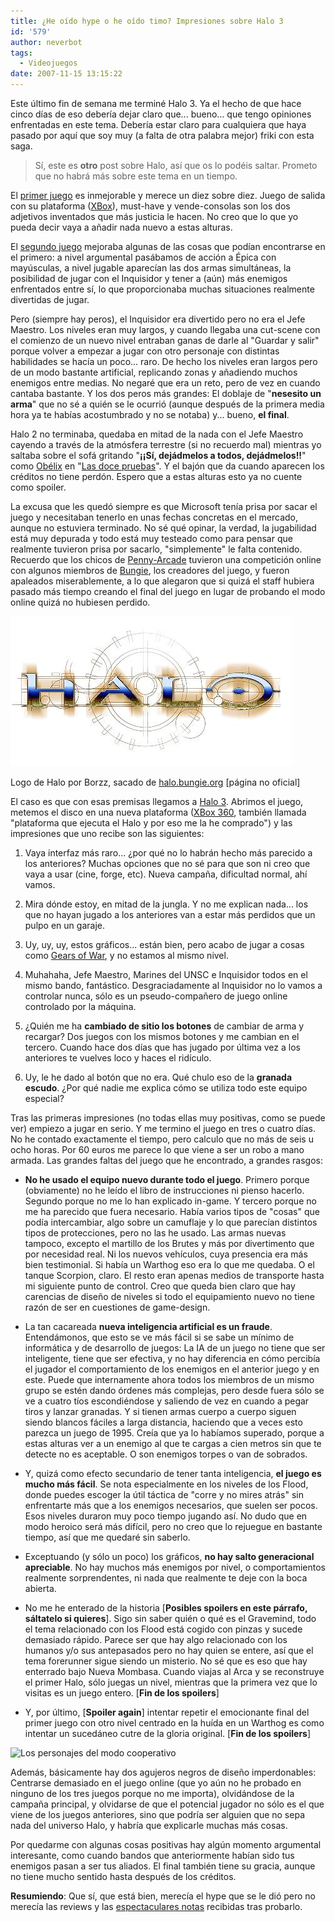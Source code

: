 ```yaml
---
title: ¿He oído hype o he oído timo? Impresiones sobre Halo 3
id: '579'
author: neverbot
tags:
  - Videojuegos
date: 2007-11-15 13:15:22
---
```


Este último fin de semana me terminé Halo 3. Ya el hecho de que hace cinco días de eso debería dejar claro que... bueno... que tengo opiniones enfrentadas en este tema. Debería estar claro para cualquiera que haya pasado por aquí que soy muy (a falta de otra palabra mejor) friki con esta saga.

> Sí, este es **otro** post sobre Halo, así que os lo podéis saltar. Prometo que no habrá más sobre este tema en un tiempo.

El [primer juego](http://en.wikipedia.org/wiki/Halo:_Combat_Evolved) es inmejorable y merece un diez sobre diez. Juego de salida con su plataforma ([XBox](http://en.wikipedia.org/wiki/Xbox)), must-have y vende-consolas son los dos adjetivos inventados que más justicia le hacen. No creo que lo que yo pueda decir vaya a añadir nada nuevo a estas alturas.

El [segundo juego](http://en.wikipedia.org/wiki/Halo_2) mejoraba algunas de las cosas que podían encontrarse en el primero: a nivel argumental pasábamos de acción a Épica con mayúsculas, a nivel jugable aparecían las dos armas simultáneas, la posibilidad de jugar con el Inquisidor y tener a (aún) más enemigos enfrentados entre sí, lo que proporcionaba muchas situaciones realmente divertidas de jugar.

Pero (siempre hay peros), el Inquisidor era divertido pero no era el Jefe Maestro. Los niveles eran muy largos, y cuando llegaba una cut-scene con el comienzo de un nuevo nivel entraban ganas de darle al "Guardar y salir" porque volver a empezar a jugar con otro personaje con distintas habilidades se hacía un poco... raro. De hecho los niveles eran largos pero de un modo bastante artificial, replicando zonas y añadiendo muchos enemigos entre medias. No negaré que era un reto, pero de vez en cuando cantaba bastante. Y los dos peros más grandes: El doblaje de "**nesesito un arma**" que no sé a quién se le ocurrió (aunque después de la primera media hora ya te habías acostumbrado y no se notaba) y... bueno, **el final**.

Halo 2 no terminaba, quedaba en mitad de la nada con el Jefe Maestro cayendo a través de la atmósfera terrestre (si no recuerdo mal) mientras yo saltaba sobre el sofá gritando "**¡¡Sí, dejádmelos a todos, dejádmelos!!**" como [Obélix](http://en.wikipedia.org/wiki/Obelix) en "[Las doce pruebas](http://www.imdb.com/title/tt0072901/)". Y el bajón que da cuando aparecen los créditos no tiene perdón. Espero que a estas alturas esto ya no cuente como spoiler.

La excusa que les quedó siempre es que Microsoft tenía prisa por sacar el juego y necesitaban tenerlo en unas fechas concretas en el mercado, aunque no estuviera terminado. No sé qué opinar, la verdad, la jugabilidad está muy depurada y todo está muy testeado como para pensar que realmente tuvieron prisa por sacarlo, "simplemente" le falta contenido. Recuerdo que los chicos de [Penny-Arcade](http://www.penny-arcade.com/) tuvieron una competición online con algunos miembros de [Bungie](http://www.bungie.net/), los creadores del juego, y fueron apaleados miserablemente, a lo que alegaron que si quizá el staff hubiera pasado más tiempo creando el final del juego en lugar de probando el modo online quizá no hubiesen perdido.

![Halo](./he-oido-hype-o-he-oido-timo-impresiones-sobre-halo-3/halo_solar.jpg "Halo")

Logo de Halo por Borzz, sacado de [halo.bungie.org](http://halo.bungie.org/logos.html?background=white) \[página no oficial\]

El caso es que con esas premisas llegamos a [Halo 3](http://en.wikipedia.org/wiki/Halo_3). Abrimos el juego, metemos el disco en una nueva plataforma ([XBox 360](http://en.wikipedia.org/wiki/Xbox_360), también llamada "plataforma que ejecuta el Halo y por eso me la he comprado") y las impresiones que uno recibe son las siguientes:

1.  Vaya interfaz más raro... ¿por qué no lo habrán hecho más parecido a los anteriores? Muchas opciones que no sé para que son ni creo que vaya a usar (cine, forge, etc). Nueva campaña, dificultad normal, ahí vamos.
    
2.  Mira dónde estoy, en mitad de la jungla. Y no me explican nada... los que no hayan jugado a los anteriores van a estar más perdidos que un pulpo en un garaje.
    
3.  Uy, uy, uy, estos gráficos... están bien, pero acabo de jugar a cosas como [Gears of War](http://en.wikipedia.org/wiki/Gears_of_War), y no estamos al mismo nivel.
    
4.  Muhahaha, Jefe Maestro, Marines del UNSC e Inquisidor todos en el mismo bando, fantástico. Desgraciadamente al Inquisidor no lo vamos a controlar nunca, sólo es un pseudo-compañero de juego online controlado por la máquina.
    
5.  ¿Quién me ha **cambiado de sitio los botones** de cambiar de arma y recargar? Dos juegos con los mismos botones y me cambian en el tercero. Cuando hace dos días que has jugado por última vez a los anteriores te vuelves loco y haces el ridículo.
    
6.  Uy, le he dado al botón que no era. Qué chulo eso de la **granada escudo**. ¿Por qué nadie me explica cómo se utiliza todo este equipo especial?
    

Tras las primeras impresiones (no todas ellas muy positivas, como se puede ver) empiezo a jugar en serio. Y me termino el juego en tres o cuatro días. No he contado exactamente el tiempo, pero calculo que no más de seis u ocho horas. Por 60 euros me parece lo que viene a ser un robo a mano armada. Las grandes faltas del juego que he encontrado, a grandes rasgos:

*   **No he usado el equipo nuevo durante todo el juego**. Primero porque (obviamente) no he leído el libro de instrucciones ni pienso hacerlo. Segundo porque no me lo han explicado in-game. Y tercero porque no me ha parecido que fuera necesario. Había varios tipos de "cosas" que podía intercambiar, algo sobre un camuflaje y lo que parecían distintos tipos de protecciones, pero no las he usado. Las armas nuevas tampoco, excepto el martillo de los Brutes y más por divertimento que por necesidad real. Ni los nuevos vehículos, cuya presencia era más bien testimonial. Si había un Warthog eso era lo que me quedaba. O el tanque Scorpion, claro. El resto eran apenas medios de transporte hasta mi siguiente punto de control. Creo que queda bien claro que hay carencias de diseño de niveles si todo el equipamiento nuevo no tiene razón de ser en cuestiones de game-design.
    
*   La tan cacareada **nueva inteligencia artificial es un fraude**. Entendámonos, que esto se ve más fácil si se sabe un mínimo de informática y de desarrollo de juegos: La IA de un juego no tiene que ser inteligente, tiene que ser efectiva, y no hay diferencia en cómo percibía el jugador el comportamiento de los enemigos en el anterior juego y en este. Puede que internamente ahora todos los miembros de un mismo grupo se estén dando órdenes más complejas, pero desde fuera sólo se ve a cuatro tíos escondiéndose y saliendo de vez en cuando a pegar tiros y lanzar granadas. Y si tienen armas cuerpo a cuerpo siguen siendo blancos fáciles a larga distancia, haciendo que a veces esto parezca un juego de 1995. Creía que ya lo habíamos superado, porque a estas alturas ver a un enemigo al que te cargas a cien metros sin que te detecte no es aceptable. O son enemigos torpes o van de sobrados.
    
*   Y, quizá como efecto secundario de tener tanta inteligencia, **el juego es mucho más fácil**. Se nota especialmente en los niveles de los Flood, donde puedes escoger la útil táctica de "corre y no mires atrás" sin enfrentarte más que a los enemigos necesarios, que suelen ser pocos. Esos niveles duraron muy poco tiempo jugando así. No dudo que en modo heroico será más difícil, pero no creo que lo rejuegue en bastante tiempo, así que me quedaré sin saberlo.
    
*   Exceptuando (y sólo un poco) los gráficos, **no hay salto generacional apreciable**. No hay muchos más enemigos por nivel, o comportamientos realmente sorprendentes, ni nada que realmente te deje con la boca abierta.
    
*   No me he enterado de la historia \[**Posibles spoilers en este párrafo, sáltatelo si quieres**\]. Sigo sin saber quién o qué es el Gravemind, todo el tema relacionado con los Flood está cogido con pinzas y sucede demasiado rápido. Parece ser que hay algo relacionado con los humanos y/o sus antepasados pero no hay quien se entere, así que el tema forerunner sigue siendo un misterio. No sé que es eso que hay enterrado bajo Nueva Mombasa. Cuando viajas al Arca y se reconstruye el primer Halo, sólo juegas un nivel, mientras que la primera vez que lo visitas es un juego entero. \[**Fin de los spoilers**\]
    
*   Y, por último, \[**Spoiler again**\] intentar repetir el emocionante final del primer juego con otro nivel centrado en la huída en un Warthog es como intentar un sucedáneo cutre de la gloria original. \[**Fin de los spoilers**\]
    

![Los personajes del modo cooperativo](./he-oido-hype-o-he-oido-timo-impresiones-sobre-halo-3/halo3_cooperativo.jpg "Los personajes del modo cooperativo")

Además, básicamente hay dos agujeros negros de diseño imperdonables: Centrarse demasiado en el juego online (que yo aún no he probado en ninguno de los tres juegos porque no me importa), olvidándose de la campaña principal, y olvidarse de que el potencial jugador no sólo es el que viene de los juegos anteriores, sino que podría ser alguien que no sepa nada del universo Halo, y habría que explicarle muchas más cosas.

Por quedarme con algunas cosas positivas hay algún momento argumental interesante, como cuando bandos que anteriormente habían sido tus enemigos pasan a ser tus aliados. El final también tiene su gracia, aunque no tiene mucho sentido hasta después de los créditos.

**Resumiendo**: Que sí, que está bien, merecía el hype que se le dió pero no merecía las reviews y las [espectaculares notas](https://neverbot.com/juegos/videojuegos/two-days-left/) recibidas tras probarlo.